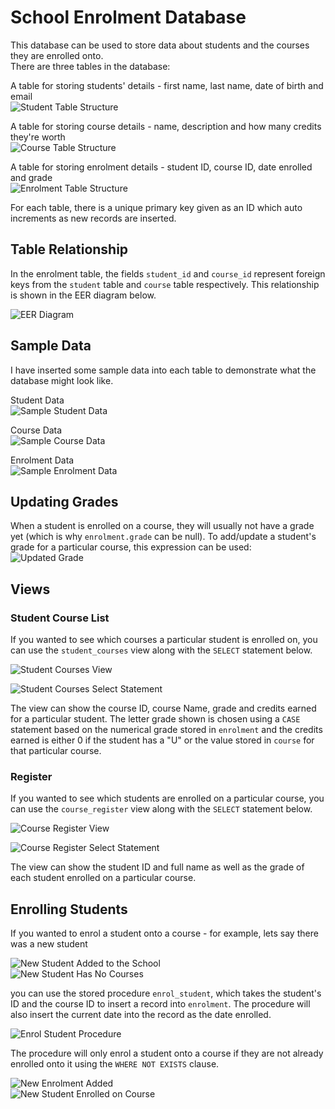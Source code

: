 # School Enrolment Database

This database can be used to store data about students and the courses they are enrolled onto.\
There are three tables in the database:

A table for storing students' details - first name, last name, date of birth and email\
![Student Table Structure](Screenshots/student_structure.png)

A table for storing course details - name, description and how many credits they're worth\
![Course Table Structure](Screenshots/course_structure.png)

A table for storing enrolment details - student ID, course ID, date enrolled and grade\
![Enrolment Table Structure](Screenshots/enrolment_structure.png)

For each table, there is a unique primary key given as an ID which auto increments as new records are inserted.

## Table Relationship

In the enrolment table, the fields `student_id` and `course_id` represent foreign keys from the `student` table and `course` table respectively. This relationship is shown in the EER diagram below.

![EER Diagram](Screenshots/eer.png)

## Sample Data

I have inserted some sample data into each table to demonstrate what the database might look like.

Student Data\
![Sample Student Data](Screenshots/student_data.png)

Course Data\
![Sample Course Data](Screenshots/course_data.png)

Enrolment Data\
![Sample Enrolment Data](Screenshots/enrolment_data.png)

## Updating Grades

When a student is enrolled on a course, they will usually not have a grade yet (which is why `enrolment.grade` can be null). To add/update a student's grade for a particular course, this expression can be used:\
![Updated Grade](Screenshots/update_grade.png)

## Views

### Student Course List

If you wanted to see which courses a particular student is enrolled on, you can use the `student_courses` view along with the `SELECT` statement below.

![Student Courses View](Screenshots/student_courses.png)

![Student Courses Select Statement](Screenshots/student_courses_select.png)

The view can show the course ID, course Name, grade and credits earned for a particular student. The letter grade shown is chosen using a `CASE` statement based on the numerical grade stored in `enrolment` and the credits earned is either 0 if the student has a "U" or the value stored in `course` for that particular course.

### Register

If you wanted to see which students are enrolled on a particular course, you can use the `course_register` view along with the `SELECT` statement below.

![Course Register View](Screenshots/course_register.png)

![Course Register Select Statement](Screenshots/course_register_select.png)

The view can show the student ID and full name as well as the grade of each student enrolled on a particular course.

## Enrolling Students

If you wanted to enrol a student onto a course - for example, lets say there was a new student

![New Student Added to the School](Screenshots/new_student.png)\
![New Student Has No Courses](Screenshots/new_student_courses1.png)

you can use the stored procedure `enrol_student`, which takes the student's ID and the course ID to insert a record into `enrolment`. The procedure will also insert the current date into the record as the date enrolled.

![Enrol Student Procedure](Screenshots/enrol_student.png)

The procedure will only enrol a student onto a course if they are not already enrolled onto it using the `WHERE NOT EXISTS` clause.

![New Enrolment Added](Screenshots/new_enrolment.png)\
![New Student Enrolled on Course](Screenshots/new_student_courses2.png)
